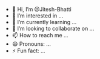 - 👋 Hi, I’m @Jitesh-Bhatti
- 👀 I’m interested in ...
- 🌱 I’m currently learning ...
- 💞️ I’m looking to collaborate on ...
- 📫 How to reach me ...
- 😄 Pronouns: ...
- ⚡ Fun fact: ...

<!---
Jitesh-Bhatti/Jitesh-Bhatti is a ✨ special ✨ repository because its `README.md` (this file) appears on your GitHub profile.
You can click the Preview link to take a look at your changes.
--->
